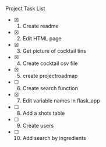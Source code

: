Project Task List
- [x] 1. Create readme
- [x] 2. Edit HTML page
- [x] 3. Get picture of cocktail tins
- [x] 4. Create cocktail csv file
- [x] 5. create projectroadmap
- [ ] 6. Create search function
- [x] 7. Edit variable names in flask_app
- [ ] 8. Add a shots table
- [ ] 9. Create users
- [ ] 10. Add search by ingredients
